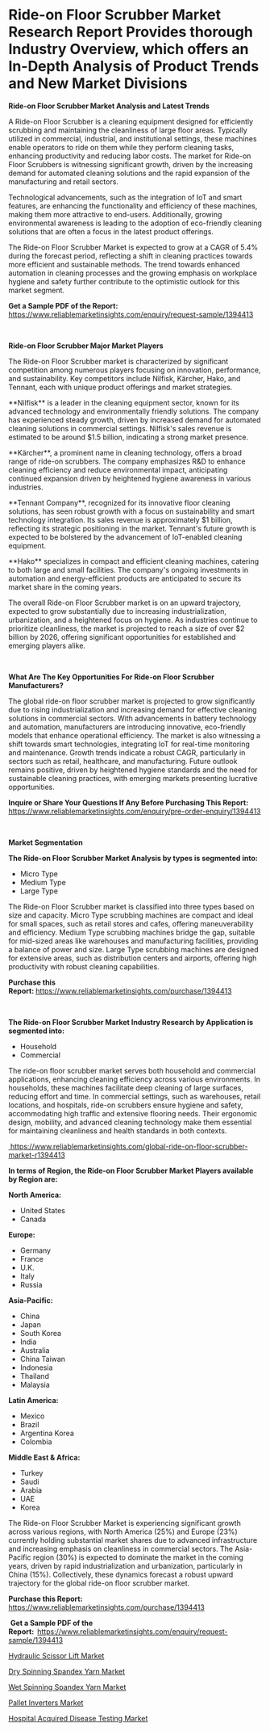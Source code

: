 <p><h1>Ride-on Floor Scrubber Market Research Report Provides thorough Industry Overview, which offers an In-Depth Analysis of Product Trends and New Market Divisions</h1></p><p><strong>Ride-on Floor Scrubber Market Analysis and Latest Trends</strong></p>
<p><p>A Ride-on Floor Scrubber is a cleaning equipment designed for efficiently scrubbing and maintaining the cleanliness of large floor areas. Typically utilized in commercial, industrial, and institutional settings, these machines enable operators to ride on them while they perform cleaning tasks, enhancing productivity and reducing labor costs. The market for Ride-on Floor Scrubbers is witnessing significant growth, driven by the increasing demand for automated cleaning solutions and the rapid expansion of the manufacturing and retail sectors.</p><p>Technological advancements, such as the integration of IoT and smart features, are enhancing the functionality and efficiency of these machines, making them more attractive to end-users. Additionally, growing environmental awareness is leading to the adoption of eco-friendly cleaning solutions that are often a focus in the latest product offerings.</p><p>The Ride-on Floor Scrubber Market is expected to grow at a CAGR of 5.4% during the forecast period, reflecting a shift in cleaning practices towards more efficient and sustainable methods. The trend towards enhanced automation in cleaning processes and the growing emphasis on workplace hygiene and safety further contribute to the optimistic outlook for this market segment.</p></p>
<p><strong>Get a Sample PDF of the Report:&nbsp;</strong> <a href="https://www.reliablemarketinsights.com/enquiry/request-sample/1394413">https://www.reliablemarketinsights.com/enquiry/request-sample/1394413</a></p>
<p>&nbsp;</p>
<p><strong>Ride-on Floor Scrubber Major Market Players</strong></p>
<p><p>The Ride-on Floor Scrubber market is characterized by significant competition among numerous players focusing on innovation, performance, and sustainability. Key competitors include Nilfisk, Kärcher, Hako, and Tennant, each with unique product offerings and market strategies.</p><p>**Nilfisk** is a leader in the cleaning equipment sector, known for its advanced technology and environmentally friendly solutions. The company has experienced steady growth, driven by increased demand for automated cleaning solutions in commercial settings. Nilfisk's sales revenue is estimated to be around $1.5 billion, indicating a strong market presence.</p><p>**Kärcher**, a prominent name in cleaning technology, offers a broad range of ride-on scrubbers. The company emphasizes R&D to enhance cleaning efficiency and reduce environmental impact, anticipating continued expansion driven by heightened hygiene awareness in various industries.</p><p>**Tennant Company**, recognized for its innovative floor cleaning solutions, has seen robust growth with a focus on sustainability and smart technology integration. Its sales revenue is approximately $1 billion, reflecting its strategic positioning in the market. Tennant's future growth is expected to be bolstered by the advancement of IoT-enabled cleaning equipment.</p><p>**Hako** specializes in compact and efficient cleaning machines, catering to both large and small facilities. The company's ongoing investments in automation and energy-efficient products are anticipated to secure its market share in the coming years.</p><p>The overall Ride-on Floor Scrubber market is on an upward trajectory, expected to grow substantially due to increasing industrialization, urbanization, and a heightened focus on hygiene. As industries continue to prioritize cleanliness, the market is projected to reach a size of over $2 billion by 2026, offering significant opportunities for established and emerging players alike.</p></p>
<p>&nbsp;</p>
<p><strong>What Are The Key Opportunities For Ride-on Floor Scrubber Manufacturers?</strong></p>
<p><p>The global ride-on floor scrubber market is projected to grow significantly due to rising industrialization and increasing demand for effective cleaning solutions in commercial sectors. With advancements in battery technology and automation, manufacturers are introducing innovative, eco-friendly models that enhance operational efficiency. The market is also witnessing a shift towards smart technologies, integrating IoT for real-time monitoring and maintenance. Growth trends indicate a robust CAGR, particularly in sectors such as retail, healthcare, and manufacturing. Future outlook remains positive, driven by heightened hygiene standards and the need for sustainable cleaning practices, with emerging markets presenting lucrative opportunities.</p></p>
<p><strong>Inquire or Share Your Questions If Any Before Purchasing This Report:</strong> <a href="https://www.reliablemarketinsights.com/enquiry/pre-order-enquiry/1394413">https://www.reliablemarketinsights.com/enquiry/pre-order-enquiry/1394413</a></p>
<p>&nbsp;</p>
<p><strong>Market Segmentation</strong></p>
<p><strong>The Ride-on Floor Scrubber Market Analysis by types is segmented into:</strong></p>
<p><ul><li>Micro Type</li><li>Medium Type</li><li>Large Type</li></ul></p>
<p><p>The Ride-on Floor Scrubber market is classified into three types based on size and capacity. Micro Type scrubbing machines are compact and ideal for small spaces, such as retail stores and cafes, offering maneuverability and efficiency. Medium Type scrubbing machines bridge the gap, suitable for mid-sized areas like warehouses and manufacturing facilities, providing a balance of power and size. Large Type scrubbing machines are designed for extensive areas, such as distribution centers and airports, offering high productivity with robust cleaning capabilities.</p></p>
<p><strong>Purchase this Report:&nbsp;</strong><a href="https://www.reliablemarketinsights.com/purchase/1394413">https://www.reliablemarketinsights.com/purchase/1394413</a></p>
<p>&nbsp;</p>
<p><strong>The Ride-on Floor Scrubber Market Industry Research by Application is segmented into:</strong></p>
<p><ul><li>Household</li><li>Commercial</li></ul></p>
<p><p>The ride-on floor scrubber market serves both household and commercial applications, enhancing cleaning efficiency across various environments. In households, these machines facilitate deep cleaning of large surfaces, reducing effort and time. In commercial settings, such as warehouses, retail locations, and hospitals, ride-on scrubbers ensure hygiene and safety, accommodating high traffic and extensive flooring needs. Their ergonomic design, mobility, and advanced cleaning technology make them essential for maintaining cleanliness and health standards in both contexts.</p></p>
<p><a href="https://www.reliablemarketinsights.com/global-ride-on-floor-scrubber-market-r1394413">&nbsp;https://www.reliablemarketinsights.com/global-ride-on-floor-scrubber-market-r1394413</a></p>
<p><strong>In terms of Region, the Ride-on Floor Scrubber Market Players available by Region are:</strong></p>
<p>
    <p> <strong> North America: </strong>
        <ul>
            <li>United States</li>
            <li>Canada</li>
        </ul>
        </p> 
    <p> <strong> Europe: </strong>
        <ul>
            <li>Germany</li>
            <li>France</li>
            <li>U.K.</li>
            <li>Italy</li>
            <li>Russia</li>
        </ul>
        </p> 
    <p> <strong> Asia-Pacific: </strong>
        <ul>
            <li>China</li>
            <li>Japan</li>
            <li>South Korea</li>
            <li>India</li>
            <li>Australia</li>
            <li>China Taiwan</li>
            <li>Indonesia</li>
            <li>Thailand</li>
            <li>Malaysia</li>
        </ul>
        </p> 
    <p> <strong> Latin America: </strong>
        <ul>
            <li>Mexico</li>
            <li>Brazil</li>
            <li>Argentina Korea</li>
            <li>Colombia</li>
        </ul>
        </p> 
    <p> <strong> Middle East & Africa: </strong>
        <ul>
            <li>Turkey</li>
            <li>Saudi</li>
            <li>Arabia</li>
            <li>UAE</li>
            <li>Korea</li>
        </ul>
    </p>
    </p>
<p><p>The Ride-on Floor Scrubber Market is experiencing significant growth across various regions, with North America (25%) and Europe (23%) currently holding substantial market shares due to advanced infrastructure and increasing emphasis on cleanliness in commercial sectors. The Asia-Pacific region (30%) is expected to dominate the market in the coming years, driven by rapid industrialization and urbanization, particularly in China (15%). Collectively, these dynamics forecast a robust upward trajectory for the global ride-on floor scrubber market.</p></p>
<p><strong>Purchase this Report: </strong><a href="https://www.reliablemarketinsights.com/purchase/1394413">https://www.reliablemarketinsights.com/purchase/1394413</a></p>
<p>&nbsp;<strong>Get a Sample PDF of the Report:&nbsp;&nbsp;</strong><a href="https://www.reliablemarketinsights.com/enquiry/request-sample/1394413">https://www.reliablemarketinsights.com/enquiry/request-sample/1394413</a></p>
<p><strong></strong></p>
<p><p><a href="https://www.linkedin.com/pulse/hydraulic-scissor-lift-industry-analysis-report-its-market-size-y9eif?trackingId=uJRPXQYPS%2FqXAYPIj4j%2BTQ%3D%3D">Hydraulic Scissor Lift Market</a></p><p><a href="https://issuu.com/reportprime-2/docs/dry-spinning-spandex-yarn-market-si_4a52f5204c5e06">Dry Spinning Spandex Yarn Market</a></p><p><a href="https://issuu.com/reportprime-2/docs/wet-spinning-spandex-yarn-market-si_20d9e5deece606">Wet Spinning Spandex Yarn Market</a></p><p><a href="https://www.linkedin.com/pulse/global-pallet-inverters-market-opportunities-forecast-period-jc1mf?trackingId=VyttgqOpTfKiWOiSkRcHUQ%3D%3D">Pallet Inverters Market</a></p><p><a href="https://www.linkedin.com/pulse/hospital-acquired-disease-testing-market-segmentation-geographical-lj5he?trackingId=dxhHjUZGSp%2B3A6x%2Fb%2Fcvtg%3D%3D">Hospital Acquired Disease Testing Market</a></p></p>